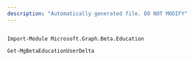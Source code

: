 ```yaml
---
description: "Automatically generated file. DO NOT MODIFY"
---
```


```powershellv2

Import-Module Microsoft.Graph.Beta.Education

Get-MgBetaEducationUserDelta

```